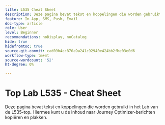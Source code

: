 ```yaml
---
title: L535 Cheat Sheet
description: Deze pagina bevat tekst en koppelingen die worden gebruikt in het Lab van de L535-top.
feature: In App, SMS, Push, Email
doc-type: article
role: User
level: Beginner
recommendations: noDisplay, noCatalog
hide: true
hidefromtoc: true
source-git-commit: cad09b4cc870a9a241c92940e424bb2fbe03e0d6
workflow-type: tm+mt
source-wordcount: '52'
ht-degree: 0%

---
```


# Top Lab L535 - Cheat Sheet

Deze pagina bevat tekst en koppelingen die worden gebruikt in het Lab van de L535-top. Hiermee kunt u de inhoud naar Journey Optimizer-berichten kopiëren en plakken.
